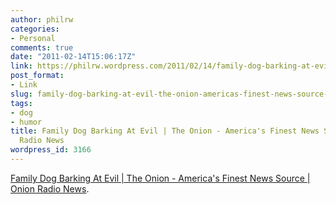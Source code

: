 ```yaml
---
author: philrw
categories:
- Personal
comments: true
date: "2011-02-14T15:06:17Z"
link: https://philrw.wordpress.com/2011/02/14/family-dog-barking-at-evil-the-onion-americas-finest-news-source-onion-radio-news/
post_format:
- Link
slug: family-dog-barking-at-evil-the-onion-americas-finest-news-source-onion-radio-news
tags:
- dog
- humor
title: Family Dog Barking At Evil | The Onion - America's Finest News Source | Onion
  Radio News
wordpress_id: 3166
---
```


[Family Dog Barking At Evil | The Onion - America's Finest News Source | Onion Radio News](http://www.theonion.com/audio/family-dog-barking-at-evil,19088/).
